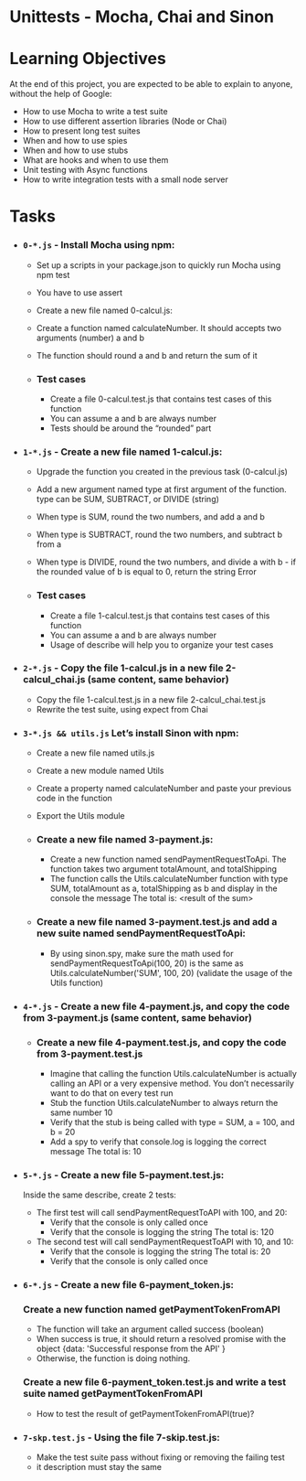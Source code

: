 # Unittests - Mocha, Chai and Sinon

# Learning Objectives

At the end of this project, you are expected to be able to explain to anyone, without the help of Google:

* How to use Mocha to write a test suite
* How to use different assertion libraries (Node or Chai)
* How to present long test suites
* When and how to use spies
* When and how to use stubs
* What are hooks and when to use them
* Unit testing with Async functions
* How to write integration tests with a small node server

# Tasks

* ### `0-*.js` - Install Mocha using npm:

  * Set up a scripts in your package.json to quickly run Mocha using npm test
  * You have to use assert
  * Create a new file named 0-calcul.js:
  * Create a function named calculateNumber. It should accepts two arguments (number) a and b
  * The function should round a and b and return the sum of it

  * ### Test cases

    * Create a file 0-calcul.test.js that contains test cases of this function
    * You can assume a and b are always number
    * Tests should be around the “rounded” part

* ### `1-*.js` - Create a new file named 1-calcul.js:

  * Upgrade the function you created in the previous task (0-calcul.js)
  * Add a new argument named type at first argument of the function. type can be SUM, SUBTRACT, or DIVIDE (string)
  * When type is SUM, round the two numbers, and add a and b
  * When type is SUBTRACT, round the two numbers, and subtract b from a
  * When type is DIVIDE, round the two numbers, and divide a with b - if the rounded value of b is equal to 0, return the string Error

  * ### Test cases

    * Create a file 1-calcul.test.js that contains test cases of this function
    * You can assume a and b are always number
    * Usage of describe will help you to organize your test cases

* ### `2-*.js` - Copy the file 1-calcul.js in a new file 2-calcul_chai.js (same content, same behavior)
  * Copy the file 1-calcul.test.js in a new file 2-calcul_chai.test.js
  * Rewrite the test suite, using expect from Chai

* ### `3-*.js && utils.js` Let’s install Sinon with npm:

  * Create a new file named utils.js
  * Create a new module named Utils
  * Create a property named calculateNumber and paste your previous code in the function
  * Export the Utils module

  * ### Create a new file named 3-payment.js:

    * Create a new function named sendPaymentRequestToApi. The function takes two argument totalAmount, and totalShipping
    * The function calls the Utils.calculateNumber function with type SUM, totalAmount as a, totalShipping as b and display in the console the message The total is: <result of the sum\>

  * ### Create a new file named 3-payment.test.js and add a new suite named sendPaymentRequestToApi:

    * By using sinon.spy, make sure the math used for sendPaymentRequestToApi(100, 20) is the same as Utils.calculateNumber('SUM', 100, 20) (validate the usage of the Utils function)

* ### `4-*.js` - Create a new file 4-payment.js, and copy the code from 3-payment.js (same content, same behavior)

  * ### Create a new file 4-payment.test.js, and copy the code from 3-payment.test.js

    * Imagine that calling the function Utils.calculateNumber is actually calling an API or a very expensive method. You don’t necessarily want to do that on every test run
    * Stub the function Utils.calculateNumber to always return the same number 10
    * Verify that the stub is being called with type = SUM, a = 100, and b = 20
    * Add a spy to verify that console.log is logging the correct message The total is: 10

* ### `5-*.js` - Create a new file 5-payment.test.js:
  Inside the same describe, create 2 tests:
  * The first test will call sendPaymentRequestToAPI with 100, and 20:
    * Verify that the console is only called once
    * Verify that the console is logging the string The total is: 120
  * The second test will call sendPaymentRequestToAPI with 10, and 10:
    * Verify that the console is logging the string The total is: 20
    * Verify that the console is only called once

* ### `6-*.js` - Create a new file 6-payment_token.js:

  ### Create a new function named getPaymentTokenFromAPI
    * The function will take an argument called success (boolean)
    * When success is true, it should return a resolved promise with the object {data: 'Successful response from the API' }
    * Otherwise, the function is doing nothing.

  ### Create a new file 6-payment_token.test.js and write a test suite named getPaymentTokenFromAPI

    * How to test the result of getPaymentTokenFromAPI(true)?

* ### `7-skp.test.js` - Using the file 7-skip.test.js:

  * Make the test suite pass without fixing or removing the failing test
  * it description must stay the same
